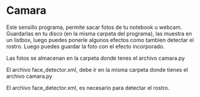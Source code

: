 # Camara
Este sensillo programa, permite sacar fotos de tu notebook u webcam. Guardarlas en tu disco (en la misma carpeta del programa),
las muestra en un listbox, luego puedes ponerle algunos efectos como tambien detectar el rostro. Luego puedes guardar la foto con el efecto incorporado.


Las fotos se almacenan en la carpeta donde tenes el archivo camara.py

El archivo face_detector.xml, debe ir en la misma carpeta donde tienes el archivo camara.py

El archivo face_detector.xml, es necesario para detectar el rostro.
